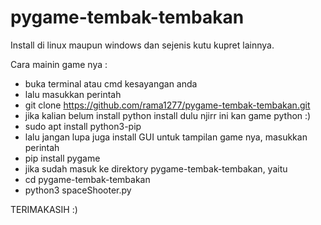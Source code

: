 # pygame-tembak-tembakan

Install di linux maupun windows dan sejenis kutu kupret lainnya.

Cara mainin game nya : 
- buka terminal atau cmd kesayangan anda
- lalu masukkan perintah
- git clone https://github.com/rama1277/pygame-tembak-tembakan.git
- jika kalian belum install python install dulu njirr ini kan game python :)
- sudo apt install python3-pip
- lalu jangan lupa juga install GUI untuk tampilan game nya, masukkan perintah
- pip install pygame
- jika sudah masuk ke direktory pygame-tembak-tembakan, yaitu 
- cd pygame-tembak-tembakan 
- python3 spaceShooter.py 

TERIMAKASIH :)
